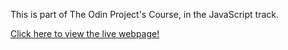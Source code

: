 This is part of The Odin Project's Course, in the JavaScript track.

[Click here to view the live webpage!](https://middiz.github.io/OdinJSLibrary)

